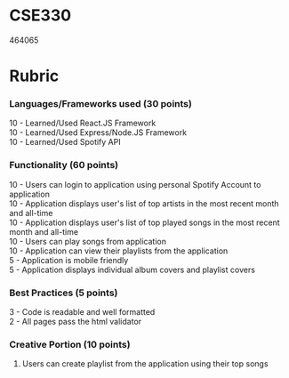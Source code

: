 # CSE330
464065

# Rubric

### Languages/Frameworks used (30 points)
10 - Learned/Used React.JS Framework <br />
10 - Learned/Used Express/Node.JS Framework <br />
10 - Learned/Used Spotify API <br />

### Functionality (60 points)
10 - Users can login to application using personal Spotify Account to application <br />
10 - Application displays user's list of top artists in the most recent month and all-time <br />
10 - Application displays user's list of top played songs in the most recent month and all-time <br />
10 - Users can play songs from application <br />
10 - Application can view their playlists from the application <br />
5 - Application is mobile friendly <br />
5 - Application displays individual album covers and playlist covers <br />


### Best Practices (5 points)
3 - Code is readable and well formatted <br />
2 - All pages pass the html validator <br />

### Creative Portion (10 points)

1. Users can create playlist from the application using their top songs
